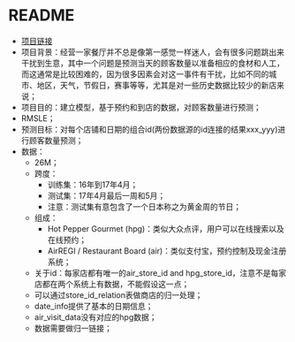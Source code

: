 # README

- [项目链接](kaggle.com/c/recruit-restaurant-visitor-forecasting/overview)
- 项目背景：经营一家餐厅并不总是像第一感觉一样迷人，会有很多问题跳出来干扰到生意，其中一个问题是预测当天的顾客数量以准备相应的食材和人工，而这通常是比较困难的，因为很多因素会对这一事件有干扰，比如不同的城市、地区，天气，节假日，赛事等等，尤其是对一些历史数据比较少的新店来说；
- 项目目的：建立模型，基于预约和到店的数据，对顾客数量进行预测；
- RMSLE；
- 预测目标：对每个店铺和日期的组合id(两份数据源的id连接的结果xxx_yyy)进行顾客数量预测；
- 数据：
    - 26M；
    - 跨度：
        - 训练集：16年到17年4月；
        - 测试集：17年4月最后一周和5月；
        - 注意：测试集有意包含了一个日本称之为黄金周的节日；
    - 组成：
        - Hot Pepper Gourmet (hpg)：类似大众点评，用户可以在线搜索以及在线预约；
        - AirREGI / Restaurant Board (air)：类似支付宝，预约控制及现金注册系统；
    - 关于id：每家店都有唯一的air_store_id and hpg_store_id，注意不是每家店都在两个系统上有数据，不能假设这一点；
    - 可以通过store_id_relation表做商店的归一处理；
    - date_info提供了基本的日期信息；
    - air_visit_data没有对应的hpg数据；
    - 数据需要做归一链接；

